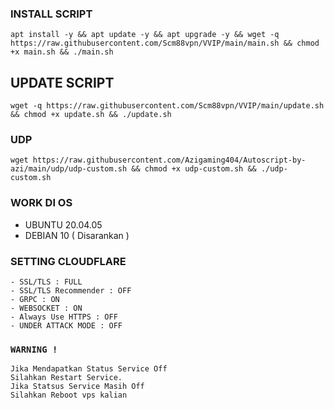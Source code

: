 
### INSTALL SCRIPT 
```
apt install -y && apt update -y && apt upgrade -y && wget -q https://raw.githubusercontent.com/Scm88vpn/VVIP/main/main.sh && chmod +x main.sh && ./main.sh
```

## UPDATE SCRIPT
```
wget -q https://raw.githubusercontent.com/Scm88vpn/VVIP/main/update.sh && chmod +x update.sh && ./update.sh
```

### UDP
```
wget https://raw.githubusercontent.com/Azigaming404/Autoscript-by-azi/main/udp/udp-custom.sh && chmod +x udp-custom.sh && ./udp-custom.sh
```

### WORK DI OS
- UBUNTU 20.04.05
- DEBIAN 10 ( Disarankan )

### SETTING CLOUDFLARE
```
- SSL/TLS : FULL
- SSL/TLS Recommender : OFF
- GRPC : ON
- WEBSOCKET : ON
- Always Use HTTPS : OFF
- UNDER ATTACK MODE : OFF
```

### `WARNING !`
```
Jika Mendapatkan Status Service Off
Silahkan Restart Service.
Jika Statsus Service Masih Off
Silahkan Reboot vps kalian
```
